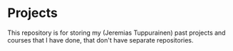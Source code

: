 # Projects

This repository is for storing my (Jeremias Tuppurainen) past projects and courses that I have done, that don't have separate repositories.
